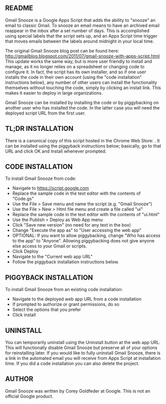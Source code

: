 README
------

Gmail Snooze is a Google Apps Script that adds the ability to
"snooze" an email to classic Gmail. To snooze an email means
to have an archived email reappear in the inbox after a set
number of days. This is accomplished using special labels that
the script sets up, and an Apps Script time trigger that moves
emails between the labels around midnight in your local time.

The original Gmail Snooze blog post can be found here:
http://gmailblog.blogspot.com/2011/07/gmail-snooze-with-apps-script.html
This update works the same way, but is more user friendly
to install and manage, as it no longer relies on a
spreadsheet or changing code to configure it. In fact, the
script has its own installer, and so if one user installs
the code in their own account (using the "code installation"
instructions below), any number of other users can install the
functionality themselves without touching the code, simply
by clicking an install link. This makes it easier to deploy
in large organizations.

Gmail Snooze can be installed by installing the code or by
piggybacking on another user who has installed the code. In 
the latter case you will need the deployed script URL from
the first user.


TL;DR INSTALLATION
------------------
There is a canonical copy of this script hosted in the 
Chrome Web Store: <insert canonical script URL here>.
It can be installed using the piggyback instructions
below; basically, go to that URL and click OK and Install
whenever prompted.


CODE INSTALLATION
-----------------
To install Gmail Snooze from code:

 * Navigate to https://script.google.com
 * Replace the sample code in the text editor with the contents of "Code.gs"
 * Use the File > Save menu and name the script (e.g. "Gmail Snooze")
 * Use the File > New > Html file menu and create a file called "ui"
 * Replace the sample code in the text editor with the contents of "ui.html"
 * Use the Publish > Deploy as Web App menu
 * Click "Save new version" (no need for any text in the box)
 * Change "Execute the app as" to "User accessing the web app"
 * OPTIONAL: If you want to allow piggybacking, change "Who has access to the
   app" to "Anyone". Allowing piggybacking does not give anyone else access to
   your Gmail or scripts.
 * Click Deploy
 * Navigate to the "Current web app URL"
 * Follow the piggyback installation instructions below.


PIGGYBACK INSTALLATION
----------------------
To install Gmail Snooze from an existing code installation:

 * Navigate to the deployed web app URL from a code installation
 * If prompted to authorize or grant permissions, do so
 * Select the options that you prefer
 * Click install


UNINSTALL
---------
You can temporarily uninstall using the Uninstall button at the web app URL.
This will functionally disable Gmail Snooze but preserve all of your options
for reinstalling later. If you would like to fully uninstall Gmail Snooze,
there is a link in the automated email you will receive from Apps Script
at installation time. If you did a code installation you can also delete
the project.

AUTHOR
------
Gmail Snooze was written by Corey Goldfeder at Google.
This is not an official Google product.
